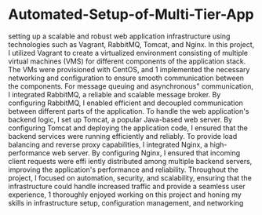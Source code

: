 # Automated-Setup-of-Multi-Tier-App
setting up a scalable and robust web application
infrastructure using technologies such as Vagrant,
RabbitMQ, Tomcat, and Nginx.
In this project, I utilized Vagrant to create a virtualized
environment consisting of multiple virtual machines
(VMS) for different components of the application
stack. The VMs were provisioned with CentOS, and 1
implemented the necessary networking and
configuration to ensure smooth communication
between the components.
For message queuing and asynchronous"
communication, I integrated RabbitMQ, a reliable and
scalable message broker. By configuring RabbitMQ, I
enabled efficient and decoupled communication
between different parts of the application.
To handle the web application's backend logic, I set
up Tomcat, a popular Java-based web server. By
configuring Tomcat and deploying the application
code, I ensured that the backend services were
running efficiently and reliably.
To provide load balancing and reverse proxy
capabilities, I integrated Nginx, a high-performance
web server. By configuring Nginx, I ensured that
incoming client requests were effi iently distributed
among multiple backend servers, improving the
application's performance and reliability.
Throughout the project, I focused on automation,
security, and scalability, ensuring that the
infrastructure could handle increased traffic and
provide a seamless user experience,
1 thoroughly enjoyed working on this project and
honing my skills in infrastructure setup, configuration
management, and networking

